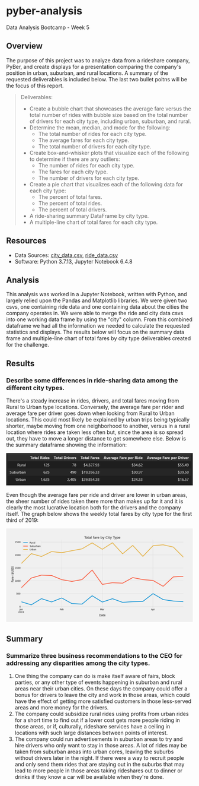 # pyber-analysis
Data Analysis Bootcamp - Week 5

## Overview
The purpose of this project was to analyze data from a rideshare company, PyBer, and create displays for a presentation comparing the company's position in urban, suburban, and rural locations. A summary of the requested deliverables is included below. The last two bullet poitns will be the focus of this report.

> Deliverables:
> - Create a bubble chart that showcases the average fare versus the total number of rides with bubble size based on the total number of drivers for each city type, including urban, suburban, and rural.
> - Determine the mean, median, and mode for the following:
>     - The total number of rides for each city type.
>     - The average fares for each city type.
>     - The total number of drivers for each city type.
> - Create box-and-whisker plots that visualize each of the following to determine if there are any outliers:
>     - The number of rides for each city type.
>     - The fares for each city type.
>     - The number of drivers for each city type.
> - Create a pie chart that visualizes each of the following data for each city type:
>     - The percent of total fares.
>     - The percent of total rides.
>     - The percent of total drivers.
> - A ride-sharing summary DataFrame by city type.
> - A multiple-line chart of total fares for each city type.

## Resources 
- Data Sources: [city_data.csv](resources/city_data.csv), [ride_data.csv](resources/ride_data.csv)
- Software: Python 3.7.13, Jupyter Notebook 6.4.8

## Analysis

This analysis was worked in a Jupyter Notebook, written with Python, and largely relied upon the Pandas and Matplotlib libraries. We were given two csvs, one containing ride data and one containing data about the cities the company operates in. We were able to merge the ride and city data csvs into one working data frame by using the "city" column. From this combined dataframe we had all the information we needed to calculate the requested statistics and displays. The results below will focus on the summary data frame and multiple-line chart of total fares by city type deliverables created for the challenge.

## Results
### Describe some differences in ride-sharing data among the different city types. 

There's a steady increase in rides, drivers, and total fares moving from Rural to Urban type locations. Conversely, the average fare per rider and average fare per driver goes down when looking from Rural to Urban locations. This could most likely be explained by urban trips being typically shorter, maybe moving from one neighborhood to another, versus in a rural location where rides are taken less often but, since the area is so spread out, they have to move a longer distance to get somewhere else. Below is the summary dataframe showing the information:

![PyBer_Summary_DataFrame.png](analysis/PyBer_Summary_DataFrame.png)

Even though the average fare per ride and driver are lower in urban areas, the sheer number of rides taken there more than makes up for it and it is clearly the most lucrative location both for the drivers and the company itself. The graph below shows the weekly total fares by city type for the first third of 2019:

![PyBer_fare_summary.png](analysis/PyBer_fare_summary.png)

## Summary
### Summarize three business recommendations to the CEO for addressing any disparities among the city types.

1. One thing the company can do is make itself aware of fairs, block parties, or any other type of events happening in suburban and rural areas near their urban cities. On these days the company could offer a bonus for drivers to leave the city and work in those areas, which could have the effect of getting more satisfied customers in those less-served areas and more money for the drivers.
2. The company could subsidize rural rides using profits from urban rides for a short time to find out if a lower cost gets more people riding in those areas, or if, culturally, rideshare services have a ceiling in locations with such large distances between points of interest.
3. The company could run advertisements in suburban areas to try and hire drivers who only want to stay in those areas. A lot of rides may be taken from suburban areas into urban cores, leaving the suburbs without drivers later in the night. If there were a way to recruit people and only send them rides that are staying out in the suburbs that may lead to more people in those areas taking rideshares out to dinner or drinks if they know a car will be available when they're done.
